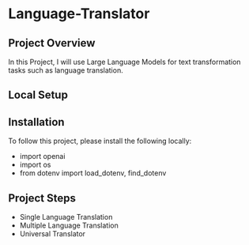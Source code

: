 # Language-Translator

## Project Overview

In this Project, I will use Large Language Models for text transformation tasks such as language translation.

## Local Setup

## Installation

To follow this project, please install the following locally:

-  import openai
-  import os
-  from dotenv import load_dotenv, find_dotenv

## Project Steps
-  Single Language Translation
-  Multiple Language Translation
-  Universal Translator
